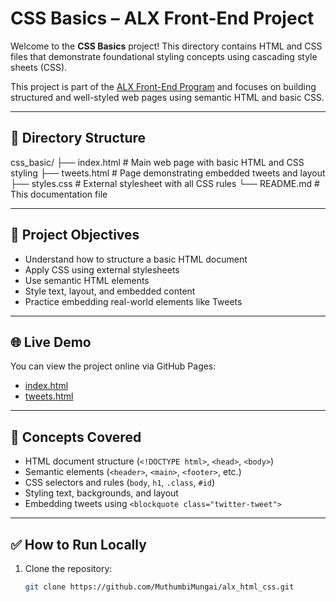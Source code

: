 # CSS Basics – ALX Front-End Project

Welcome to the **CSS Basics** project! This directory contains HTML and CSS files that demonstrate foundational styling concepts using cascading style sheets (CSS).

This project is part of the [ALX Front-End Program](https://www.alxafrica.com/) and focuses on building structured and well-styled web pages using semantic HTML and basic CSS.

---

## 📁 Directory Structure

css_basic/
├── index.html # Main web page with basic HTML and CSS styling
├── tweets.html # Page demonstrating embedded tweets and layout
├── styles.css # External stylesheet with all CSS rules
└── README.md # This documentation file

---

## 📝 Project Objectives

- Understand how to structure a basic HTML document
- Apply CSS using external stylesheets
- Use semantic HTML elements
- Style text, layout, and embedded content
- Practice embedding real-world elements like Tweets

---

## 🌐 Live Demo

You can view the project online via GitHub Pages:

- [index.html](https://muthumbimungai.github.io/alx_html_css/css_basic/index.html)
- [tweets.html](https://muthumbimungai.github.io/alx_html_css/css_basic/tweets.html)

---

## 🧠 Concepts Covered

- HTML document structure (`<!DOCTYPE html>`, `<head>`, `<body>`)
- Semantic elements (`<header>`, `<main>`, `<footer>`, etc.)
- CSS selectors and rules (`body`, `h1`, `.class`, `#id`)
- Styling text, backgrounds, and layout
- Embedding tweets using `<blockquote class="twitter-tweet">`

---

## ✅ How to Run Locally

1. Clone the repository:
   ```bash
   git clone https://github.com/MuthumbiMungai/alx_html_css.git
